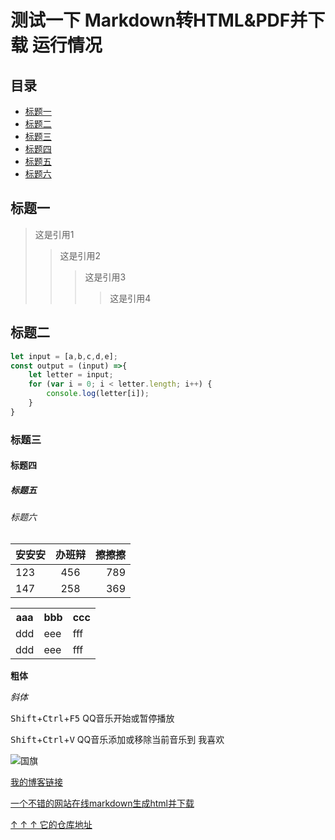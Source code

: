 # 测试一下 Markdown转HTML&PDF并下载 运行情况

## 目录

- [标题一](#标题一)
- [标题二](#标题二)
- [标题三](#标题三)
- [标题四](#标题四)
- [标题五](#标题五)
- [标题六](#标题六)

## 标题一

>这是引用1
>>这是引用2
>>>这是引用3
>>>>这是引用4

## 标题二

```js
let input = [a,b,c,d,e];
const output = (input) =>{
	let letter = input;
	for (var i = 0; i < letter.length; i++) {
		console.log(letter[i]);
	}
}
```

### 标题三

#### 标题四

##### 标题五

###### 标题六


|安安安|办班辩|擦擦擦|
|:-|:-:|-:|
|123|456|789|
|147|258|369|

<table>
	<th>
		aaa
	</th>
	<th>
		bbb
	</th>
	<th>
		ccc
	</th>
	<tr>
		<td>ddd</td>
		<td>eee</td>
		<td>fff</td>
	</tr>
	<tr>
		<td>ddd</td>
		<td>eee</td>
		<td>fff</td>
	</tr>
</table>

**粗体**

*斜体*

<kbd>Shift</kbd>+<kbd>Ctrl</kbd>+<kbd>F5</kbd> QQ音乐开始或暂停播放

<kbd>Shift</kbd>+<kbd>Ctrl</kbd>+<kbd>V</kbd> QQ音乐添加或移除当前音乐到 我喜欢

![国旗](https://ss3.bdstatic.com/70cFv8Sh_Q1YnxGkpoWK1HF6hhy/it/u=2172406982,3622903685&fm=26&gp=0.jpg)

[我的博客链接](https://allenem.github.io/)

[一个不错的网站在线markdown生成html并下载](http://mahua.jser.me/)

[↑ ↑ ↑ 它的仓库地址](https://github.com/jserme/mahua)
